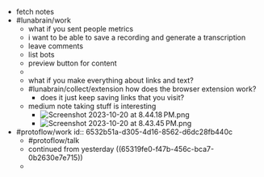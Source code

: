 - fetch notes
- #lunabrain/work
	- what if you sent people metrics
	- i want to be able to save a recording and generate a transcription
	- leave comments
	- list bots
	- preview button for content
	-
	- what if you make everything about links and text?
	- #lunabrain/collect/extension how does the browser extension work?
		- does it just keep saving links that you visit?
	- medium note taking stuff is interesting
		- ![Screenshot 2023-10-20 at 8.44.18 PM.png](../assets/Screenshot_2023-10-20_at_8.44.18 PM_1697859914871_0.png)
		- ![Screenshot 2023-10-20 at 8.43.45 PM.png](../assets/Screenshot_2023-10-20_at_8.43.45 PM_1697859904322_0.png)
- #protoflow/work
  id:: 6532b51a-d305-4d16-8562-d6dc28fb440c
	- #protoflow/talk
	- continued from yesterday ((65319fe0-f47b-456c-bca7-0b2630e7e715))
	-